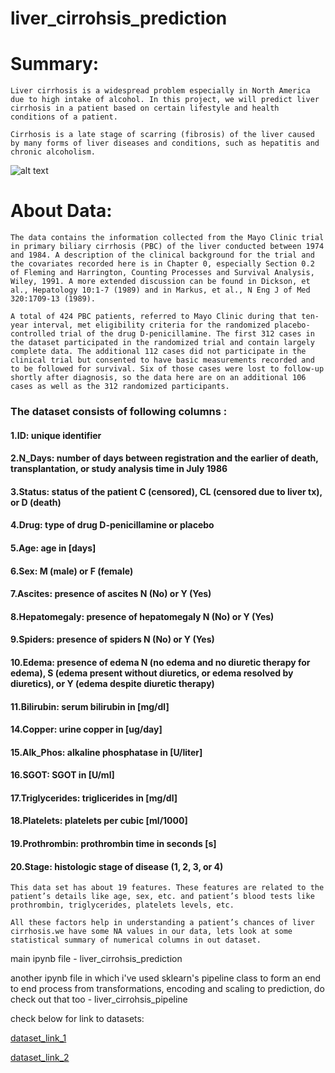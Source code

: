 # **liver_cirrohsis_prediction**
# **Summary:**
    Liver cirrhosis is a widespread problem especially in North America due to high intake of alcohol. In this project, we will predict liver cirrhosis in a patient based on certain lifestyle and health conditions of a patient.

    Cirrhosis is a late stage of scarring (fibrosis) of the liver caused by many forms of liver diseases and conditions, such as hepatitis and chronic alcoholism.

![alt text](https://www.columbiaasia.com/malaysia/sites/default/files/health-article/health-articles-Fatty-Liver-01.jpg)

# **About Data:**
    The data contains the information collected from the Mayo Clinic trial in primary biliary cirrhosis (PBC) of the liver conducted between 1974 and 1984. A description of the clinical background for the trial and the covariates recorded here is in Chapter 0, especially Section 0.2 of Fleming and Harrington, Counting Processes and Survival Analysis, Wiley, 1991. A more extended discussion can be found in Dickson, et al., Hepatology 10:1-7 (1989) and in Markus, et al., N Eng J of Med 320:1709-13 (1989).

    A total of 424 PBC patients, referred to Mayo Clinic during that ten-year interval, met eligibility criteria for the randomized placebo-controlled trial of the drug D-penicillamine. The first 312 cases in the dataset participated in the randomized trial and contain largely complete data. The additional 112 cases did not participate in the clinical trial but consented to have basic measurements recorded and to be followed for survival. Six of those cases were lost to follow-up shortly after diagnosis, so the data here are on an additional 106 cases as well as the 312 randomized participants.

###    The dataset consists of following columns :

####    **1.ID**: unique identifier
####    **2.N_Days**: number of days between registration and the       earlier of death, transplantation, or study analysis time in July 1986
####     **3.Status:** status of the patient C (censored), CL (censored due to liver tx), or D (death)
####     **4.Drug:** type of drug D-penicillamine or placebo
####    **5.Age:** age in [days]
####     **6.Sex:** M (male) or F (female)
####     **7.Ascites:** presence of ascites N (No) or Y (Yes)
####     **8.Hepatomegaly:** presence of hepatomegaly N (No) or Y (Yes)
####     **9.Spiders:** presence of spiders N (No) or Y (Yes)
####     **10.Edema:** presence of edema N (no edema and no diuretic therapy for edema), S (edema present without diuretics, or edema resolved by diuretics), or Y (edema despite diuretic therapy)
####     **11.Bilirubin:** serum bilirubin in [mg/dl]
####     **14.Copper:** urine copper in [ug/day]
####     **15.Alk_Phos:** alkaline phosphatase in [U/liter]
####     **16.SGOT**: SGOT in [U/ml]
####     **17.Triglycerides:** triglicerides in [mg/dl]
####     **18.Platelets:** platelets per cubic [ml/1000]
####     **19.Prothrombin:** prothrombin time in seconds [s]
####     **20.Stage:** histologic stage of disease (1, 2, 3, or 4)

    This data set has about 19 features. These features are related to the patient’s details like age, sex, etc. and patient’s blood tests like prothrombin, triglycerides, platelets levels, etc. 
    
    All these factors help in understanding a patient’s chances of liver cirrhosis.we have some NA values in our data, lets look at some statistical summary of numerical columns in out dataset.

main ipynb file - liver_cirrohsis_prediction

another ipynb file in which i've used sklearn's pipeline class to form an end to end process from transformations, encoding and scaling to prediction, do check out that too - liver_cirrohsis_pipeline


check below for link to datasets:

[dataset_link_1](https://www.kaggle.com/datasets/kartik2khandelwal/no-title)

[dataset_link_2](https://www.kaggle.com/datasets/fedesoriano/cirrhosis-prediction-dataset)